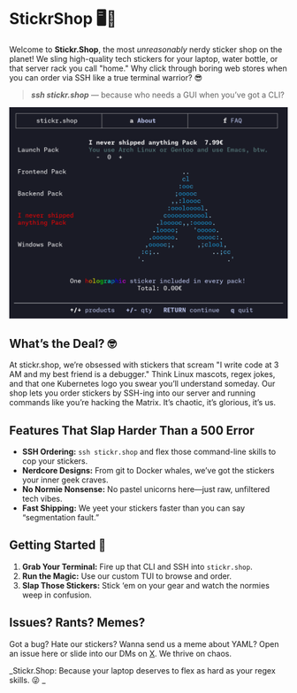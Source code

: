# StickrShop 🖥️💾
Welcome to **Stickr.Shop**, the most _unreasonably_ nerdy sticker shop on the planet! We sling high-quality tech stickers for your laptop, water bottle, or that server rack you call "home." Why click through boring web stores when you can order via SSH like a true terminal warrior? 😎

> _**ssh stickr.shop**_ — because who needs a GUI when you’ve got a CLI?

![Stickr.Shop screenshot](screenshot.png)

## What’s the Deal? 🤓
At stickr.shop, we’re obsessed with stickers that scream "I write code at 3 AM and my best friend is a debugger." Think Linux mascots, regex jokes, and that one Kubernetes logo you swear you’ll understand someday. Our shop lets you order stickers by SSH-ing into our server and running commands like you’re hacking the Matrix. It’s chaotic, it’s glorious, it’s us.

## Features That Slap Harder Than a 500 Error

* **SSH Ordering:** `ssh stickr.shop` and flex those command-line skills to cop your stickers.
* **Nerdcore Designs:** From git to Docker whales, we’ve got the stickers your inner geek craves.
* **No Normie Nonsense:** No pastel unicorns here—just raw, unfiltered tech vibes.
* **Fast Shipping:** We yeet your stickers faster than you can say “segmentation fault.”

## Getting Started 🚀

1. **Grab Your Terminal:** Fire up that CLI and SSH into `stickr.shop`.
2. **Run the Magic:** Use our custom TUI to browse and order.
3. **Slap Those Stickers:** Stick ‘em on your gear and watch the normies weep in confusion.


## Issues? Rants? Memes?
Got a bug? Hate our stickers? Wanna send us a meme about YAML? Open an issue here or slide into our DMs on [X](https://x.com/StickrShop). We thrive on chaos.

_Stickr.Shop: Because your laptop deserves to flex as hard as your regex skills. 😜
_
